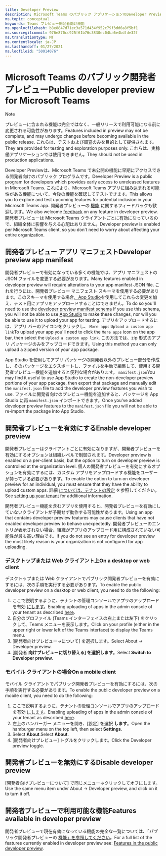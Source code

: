 ```yaml
---
title: Developer Preview
description: Microsoft Teams のパブリック アプリケーションのDeveloper Previewについて説明します。
ms.topic: conceptual
keywords: Teams プレビュー開発者向け機能
ms.openlocfilehash: b8e8847d71ec3a571d434f952c79f3dd6a8f5bf1
ms.sourcegitcommit: 976e870cc925f61b76c3830ec04ba6e4bdfde32f
ms.translationtype: MT
ms.contentlocale: ja-JP
ms.lasthandoff: 01/27/2021
ms.locfileid: "50014076"
---
```

# <a name="public-developer-preview-for-microsoft-teams"></a><span data-ttu-id="00de7-104">Microsoft Teams のパブリック開発者プレビュー</span><span class="sxs-lookup"><span data-stu-id="00de7-104">Public developer preview for Microsoft Teams</span></span>

>[!NOTE]
><span data-ttu-id="00de7-105">プレビューに含まれる機能は完全ではなく、一般リリースで利用可能になる前に変更される可能性があります。</span><span class="sxs-lookup"><span data-stu-id="00de7-105">Features included in preview may not be complete, and may undergo changes before becoming available in the public release.</span></span> <span data-ttu-id="00de7-106">これらは、テストおよび調査のみを目的として提供されます。</span><span class="sxs-lookup"><span data-stu-id="00de7-106">They are provided for testing and exploration purposes only.</span></span> <span data-ttu-id="00de7-107">これらは、実稼働アプリケーションでは使用できません。</span><span class="sxs-lookup"><span data-stu-id="00de7-107">They should not be used in production applications.</span></span>

<span data-ttu-id="00de7-108">Developer Previewは、Microsoft Teams で未公開の機能に早期にアクセスできる開発者向けのパブリック プログラムです。</span><span class="sxs-lookup"><span data-stu-id="00de7-108">Developer Preview is a public program for developers which provides early access to unreleased features in Microsoft Teams.</span></span> <span data-ttu-id="00de7-109">これにより、Microsoft Teams アプリに組み込まれる可能性がある機能について、今後の機能を確認してテストできます。</span><span class="sxs-lookup"><span data-stu-id="00de7-109">This allows you to explore and test upcoming features for potential inclusion in your Microsoft Teams app.</span></span> <span data-ttu-id="00de7-110">開発者プレビューの [機能](~/feedback.md) に関するフィードバックも歓迎します。</span><span class="sxs-lookup"><span data-stu-id="00de7-110">We also welcome [feedback](~/feedback.md) on any feature in developer preview.</span></span> <span data-ttu-id="00de7-111">開発者プレビューは Microsoft Teams クライアントごとに有効になっているので、組織全体に影響を与える心配はありません。</span><span class="sxs-lookup"><span data-stu-id="00de7-111">Developer preview is enabled per Microsoft Teams client, so you don't need to worry about affecting your entire organization.</span></span>

## <a name="developer-preview-app-manifest"></a><span data-ttu-id="00de7-112">開発者プレビュー アプリ マニフェスト</span><span class="sxs-lookup"><span data-stu-id="00de7-112">Developer preview app manifest</span></span>

<span data-ttu-id="00de7-113">開発者プレビューで有効になっている多くの機能では、アプリ マニフェストの JSON ファイルを変更する必要があります。</span><span class="sxs-lookup"><span data-stu-id="00de7-113">Many features enabled in developer preview will require alterations to your app manifest JSON file.</span></span> <span data-ttu-id="00de7-114">これを行うには、開発者プレビュー マニフェスト スキーマ[](~/resources/schema/manifest-schema-dev-preview.md)を使用する必要があります。このスキーマを使用する場合[、App Studio](~/concepts/build-and-test/app-studio-overview.md)を使用してこれらの変更を加え、テスト用にアプリをアップロードすることはできません。</span><span class="sxs-lookup"><span data-stu-id="00de7-114">To do so you'll need to use the [developer preview manifest schema](~/resources/schema/manifest-schema-dev-preview.md) If you use this schema, you will not be able to use [App Studio](~/concepts/build-and-test/app-studio-overview.md) to make these changes, nor will you be able to use it to upload your app for testing.</span></span> <span data-ttu-id="00de7-115">アプリをアップロードするには、アプリ バーのアイコンをクリックし、 `More apps` `Upload a custom app link`</span><span class="sxs-lookup"><span data-stu-id="00de7-115">To upload your app you'll need to click the `More apps` icon on the app bar, then select the `Upload a custom app link`.</span></span> <span data-ttu-id="00de7-116">この方法では、zip 形式のアプリ パッケージのみをアップロードできます。</span><span class="sxs-lookup"><span data-stu-id="00de7-116">Using this method you can only upload a zipped version of your app package.</span></span>

<span data-ttu-id="00de7-117">App Studio を使用してアプリ パッケージの開発者以外のプレビュー部分を作成し、そのパッケージをエクスポートし、ファイルを手動で編集して、使用する開発者プレビュー機能を追加すると便利な場合があります。 `manifest.json`</span><span class="sxs-lookup"><span data-stu-id="00de7-117">You may find it useful to use App Studio to create the non-developer preview portions of your app package, then export that package and manually edit the `manifest.json` file to add the developer preview features you wish to use.</span></span> <span data-ttu-id="00de7-118">ファイルに開発者向けのプレビュー機能を追加すると、パッケージを App Studio に再 `manifest.json` インポートできます。</span><span class="sxs-lookup"><span data-stu-id="00de7-118">Once you've added developer preview features to the `manifest.json` file you will not be able to re-import the package into App Studio.</span></span>

## <a name="enable-developer-preview"></a><span data-ttu-id="00de7-119">開発者プレビューを有効にする</span><span class="sxs-lookup"><span data-stu-id="00de7-119">Enable developer preview</span></span>

<span data-ttu-id="00de7-120">開発者プレビューはクライアントごとに有効になりますが、開発者プレビューを有効にするオプションは組織レベルで制御されます。</span><span class="sxs-lookup"><span data-stu-id="00de7-120">Developer preview is enabled on a per-client basis, but the option to turn on developer preview is controlled at the organization level.</span></span> <span data-ttu-id="00de7-121">個人の開発者プレビューを有効にするオプションを有効にするには、カスタム アプリをアップロードする機能をユーザーが持っている必要があります。</span><span class="sxs-lookup"><span data-stu-id="00de7-121">To enable the option to turn on developer preview for an individual, you must ensure that they have the ability to upload custom apps.</span></span> <span data-ttu-id="00de7-122">詳細 [については、テナントの設定](~/concepts/build-and-test/prepare-your-o365-tenant.md) を参照してください。</span><span class="sxs-lookup"><span data-stu-id="00de7-122">See [setting up your tenant](~/concepts/build-and-test/prepare-your-o365-tenant.md) for additional information.</span></span>

<span data-ttu-id="00de7-123">開発者プレビュー機能を含むアプリを使用すると、開発者プレビューを有効にしていないクライアントが予期せず動作する可能性があります。</span><span class="sxs-lookup"><span data-stu-id="00de7-123">Using an app that contains developer preview features may cause clients that have not enabled developer preview to behave unexpectedly.</span></span> <span data-ttu-id="00de7-124">開発者プレビューのエントリが表示されない場合、組織がアプリのアップロード用に構成されていない可能性が最も高い理由です。</span><span class="sxs-lookup"><span data-stu-id="00de7-124">If you do not see an entry for developer preview the most likely reason is your organization is not configured for app uploading.</span></span>

### <a name="on-a-desktop-or-web-client"></a><span data-ttu-id="00de7-125">デスクトップまたは Web クライアント上</span><span class="sxs-lookup"><span data-stu-id="00de7-125">On a desktop or web client</span></span>

<span data-ttu-id="00de7-126">デスクトップまたは Web クライアントでパブリック開発者プレビューを有効にするには、次の手順を実行する必要があります。</span><span class="sxs-lookup"><span data-stu-id="00de7-126">To enable the public developer preview on a desktop or web client, you need to do the following:</span></span>

1. <span data-ttu-id="00de7-127">ここで説明するように、テナントの管理コンソールでアプリのアップロードを有効 [にします](~/concepts/build-and-test/prepare-your-o365-tenant.md)。</span><span class="sxs-lookup"><span data-stu-id="00de7-127">Enabling uploading of apps in the admin console of your tenant as described [here](~/concepts/build-and-test/prepare-your-o365-tenant.md).</span></span>
1. <span data-ttu-id="00de7-128">自分のプロファイル (Teams インターフェイスの右上または左下) をクリックして、Teams メニューを表示します。</span><span class="sxs-lookup"><span data-stu-id="00de7-128">Click on your profile (either in the upper right or lower left of the Teams interface) to display the Teams menu.</span></span>
1. <span data-ttu-id="00de7-129">[開発者向けプレビュー→について] を選択します。</span><span class="sxs-lookup"><span data-stu-id="00de7-129">Select About → Developer preview.</span></span>
1. <span data-ttu-id="00de7-130">[開発者 **向けプレビューに切り替える] を選択します**。</span><span class="sxs-lookup"><span data-stu-id="00de7-130">Select **Switch to Developer preview**.</span></span>

### <a name="on-a-mobile-client"></a><span data-ttu-id="00de7-131">モバイル クライアントの場合</span><span class="sxs-lookup"><span data-stu-id="00de7-131">On a mobile client</span></span>

<span data-ttu-id="00de7-132">モバイル クライアントでパブリック開発者プレビューを有効にするには、次の手順を実行する必要があります。</span><span class="sxs-lookup"><span data-stu-id="00de7-132">To enable the public developer preview on a mobile client, you need to do the following:</span></span>

1. <span data-ttu-id="00de7-133">ここで説明するように、テナントの管理コンソールでアプリのアップロードを有効 [にします](~/concepts/build-and-test/prepare-your-o365-tenant.md)。</span><span class="sxs-lookup"><span data-stu-id="00de7-133">Enabling uploading of apps in the admin console of your tenant as described [here](~/concepts/build-and-test/prepare-your-o365-tenant.md).</span></span>
1. <span data-ttu-id="00de7-134">左上のハンバーガー メニューを開き、[設定] を選択 **します**。</span><span class="sxs-lookup"><span data-stu-id="00de7-134">Open the hamburger menu on the top left, then select **Settings**.</span></span>
1. <span data-ttu-id="00de7-135">Select **About**.</span><span class="sxs-lookup"><span data-stu-id="00de7-135">Select **About**.</span></span>
1. <span data-ttu-id="00de7-136">[開発者向けプレビュー] トグルをクリックします。</span><span class="sxs-lookup"><span data-stu-id="00de7-136">Click the Developer preview toggle.</span></span>

## <a name="disable-developer-preview"></a><span data-ttu-id="00de7-137">開発者プレビューを無効にする</span><span class="sxs-lookup"><span data-stu-id="00de7-137">Disable developer preview</span></span>

<span data-ttu-id="00de7-138">[開発者向けプレビューについて] で同じメニュー→クリックしてオフにします。</span><span class="sxs-lookup"><span data-stu-id="00de7-138">Use the same menu item under About → Developer preview, and click on it to turn it off.</span></span>

## <a name="features-available-in-developer-preview"></a><span data-ttu-id="00de7-139">開発者プレビューで利用可能な機能</span><span class="sxs-lookup"><span data-stu-id="00de7-139">Features available in developer preview</span></span>

<span data-ttu-id="00de7-140">開発者プレビューで現在有効になっている機能の完全な一覧については、「パブリック開発者プレビューの [機能」を参照してください](../../resources/dev-preview/developer-preview-features.md)。</span><span class="sxs-lookup"><span data-stu-id="00de7-140">For a full list of the features currently enabled in developer preview see: [Features in the public developer preview](../../resources/dev-preview/developer-preview-features.md).</span></span>
